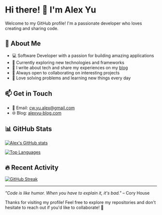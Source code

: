 # Hi there! 👋 I'm Alex Yu

Welcome to my GitHub profile! I'm a passionate developer who loves creating and sharing code.

## 🚀 About Me

- 💻 Software Developer with a passion for building amazing applications
- 🌱 Currently exploring new technologies and frameworks
- 📝 I write about tech and share my experiences on my [blog](https://alexyu-blog.com/)
- 💞️ Always open to collaborating on interesting projects
- 🎯 Love solving problems and learning new things every day

## 📫 Get in Touch

- 📧 Email: cw.yu.alex@gmail.com
- 🌐 Blog: [alexyu-blog.com](https://alexyu-blog.com/)

## 📊 GitHub Stats

[![Alex's GitHub stats](https://github-readme-stats.vercel.app/api?username=j620656786206&show_icons=true&theme=radical)](https://github.com/anuraghazra/github-readme-stats)

[![Top Languages](https://github-readme-stats.vercel.app/api/top-langs/?username=j620656786206&layout=compact&theme=radical)](https://github.com/anuraghazra/github-readme-stats)

## 🔥 Recent Activity

[![GitHub Streak](https://github-readme-streak-stats-ten-hazel.vercel.app?user=j620656786206&theme=radical)](https://git.io/streak-stats)

---

*"Code is like humor. When you have to explain it, it's bad."* – Cory House

Thanks for visiting my profile! Feel free to explore my repositories and don't hesitate to reach out if you'd like to collaborate! 🚀

<!---
j620656786206/j620656786206 is a ✨ special ✨ repository because its `README.md` (this file) appears on your GitHub profile.
You can click the Preview link to take a look at your changes.
--->
